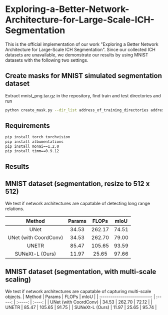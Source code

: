 # Exploring-a-Better-Network-Architecture-for-Large-Scale-ICH-Segmentation
This is the official implementation of our work "Exploring a Better Network Architecture for Large-Scale ICH Segmentation". Since our collected ICH datasets are unavailable, we demonstrate our results by using MNIST datasets with the following two settings.

## Create masks for MNIST simulated segmentation dataset
   Extract mnist_png.tar.gz in the repository, find train and test directories and run 
   ```bash
   python create_mask.py --dir_list address_of_training_directories address_of_testing_directories
   ```

## Requirements
   ```bash
   pip install torch torchvision
   pip install albumentations
   pip install monai==1.2.0
   pip install timm==0.9.12
   ```



## Results

## MNIST dataset (segmentation, resize to 512 x 512)
We test if network architectures are capatable of detecting long range relations. 

|     Method                   |  Params |  FLOPs  |  mIoU  |
| :-------------------------:  | :-----: | :-----: | :----: |
|     UNet                     |  34.53  |  262.17 |  74.51 |
|     UNet (with  CoordConv)   |  34.53  |  262.70 |  79.00 |
|     UNETR                    |  85.47  |  105.65 |  93.59 |
|     SUNeXt-L (Ours)          |  11.97  |  25.65  |  97.66 |

## MNIST dataset (segmentation, with multi-scale scaling)
We test if network architectures are capatable of capturing multi-scale objects. 
|     Method                   |  Params |  FLOPs  |  mIoU  |
| :-------------------------:  | :-----: | :-----: | :----: |
|     UNet (with  CoordConv)   |  34.53  |  262.70 |  72.12 |
|     UNETR                    |  85.47  |  105.65 |  91.75 |
|     SUNeXt-L (Ours)          |  11.97  |  25.65  |  95.74 |
